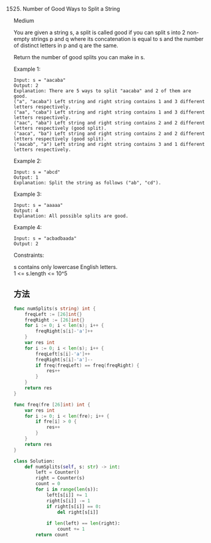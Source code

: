 1525. Number of Good Ways to Split a String


Medium

You are given a string s, a split is called good if you can split s into 2 non-empty strings p and q where its concatenation is equal to s and the number of distinct letters in p and q are the same.

Return the number of good splits you can make in s.

 

Example 1:

```
Input: s = "aacaba"
Output: 2
Explanation: There are 5 ways to split "aacaba" and 2 of them are good. 
("a", "acaba") Left string and right string contains 1 and 3 different letters respectively.
("aa", "caba") Left string and right string contains 1 and 3 different letters respectively.
("aac", "aba") Left string and right string contains 2 and 2 different letters respectively (good split).
("aaca", "ba") Left string and right string contains 2 and 2 different letters respectively (good split).
("aacab", "a") Left string and right string contains 3 and 1 different letters respectively.
```

Example 2:

```
Input: s = "abcd"
Output: 1
Explanation: Split the string as follows ("ab", "cd").
```

Example 3:

```
Input: s = "aaaaa"
Output: 4
Explanation: All possible splits are good.
```

Example 4:

```
Input: s = "acbadbaada"
Output: 2
```
 

Constraints:

s contains only lowercase English letters.  
1 <= s.length <= 10^5

## 方法


```go
func numSplits(s string) int {
	freqLeft := [26]int{}
	freqRight := [26]int{}
	for i := 0; i < len(s); i++ {
		freqRight[s[i]-'a']++
	}
	var res int
	for i := 0; i < len(s); i++ {
		freqLeft[s[i]-'a']++
		freqRight[s[i]-'a']--
		if freq(freqLeft) == freq(freqRight) {
			res++
		}
	}
	return res
}

func freq(fre [26]int) int {
	var res int
	for i := 0; i < len(fre); i++ {
		if fre[i] > 0 {
			res++
		}
	}
	return res
}
```


```python
class Solution:
    def numSplits(self, s: str) -> int:
        left = Counter()
        right = Counter(s)
        count = 0
        for i in range(len(s)):
            left[s[i]] += 1
            right[s[i]] -= 1
            if right[s[i]] == 0:
                del right[s[i]]
                
            if len(left) == len(right):
                count += 1
        return count
```